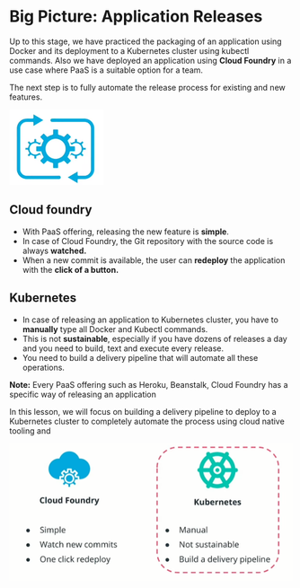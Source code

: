 # Big Picture: Application Releases

Up to this stage, we have practiced the packaging of an application using Docker and its deployment to a Kubernetes cluster using kubectl commands. Also we have deployed an application using **Cloud Foundry** in a use case where PaaS is a suitable option for a team.

The next step is to fully automate the release process for existing and new features.

![Automate the release process](2.1.ReleaseProcessAutomation.png)

## Cloud foundry

* With PaaS offering, releasing the new feature is **simple**.
* In case of Cloud Foundry, the Git repository with the source code is always **watched.**
* When a new commit is available, the user can **redeploy** the application with the **click of a button.**

## Kubernetes

* In case of releasing an application to Kubernetes cluster, you have to **manually** type all Docker and Kubectl commands.
* This is not **sustainable**, especially if you have dozens of releases a day and you need to build, text and execute every release.
* You need to build a delivery pipeline that will automate all these operations.

**Note:** Every PaaS offering such as Heroku, Beanstalk, Cloud Foundry has a specific way of releasing an application

In this lesson, we will focus on building a delivery pipeline to deploy to a Kubernetes cluster to completely automate the process using cloud native tooling and

![Application Release](2.2.ApplicationRelease.png)
